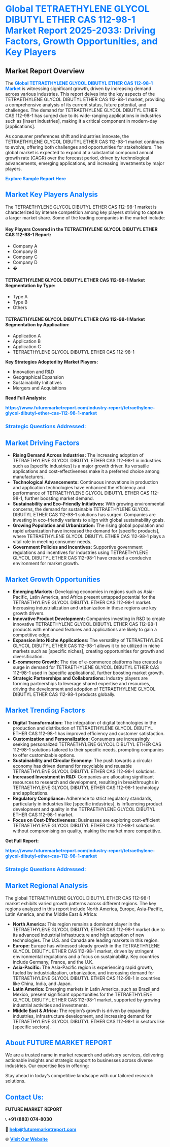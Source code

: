 <h1 style="color: #007BFF;">Global TETRAETHYLENE GLYCOL DIBUTYL ETHER CAS 112-98-1 Market Report 2025-2033: Driving Factors, Growth Opportunities, and Key Players</h1>

<section id="overview">
<h2>Market Report Overview</h2>
<p>The <a href="https://www.futuremarketreport.com/industry-report/tetraethylene-glycol-dibutyl-ether-cas-112-98-1-market" style="color: #007BFF; text-decoration: none;"><strong>Global TETRAETHYLENE GLYCOL DIBUTYL ETHER CAS 112-98-1 Market</strong></a> is witnessing significant growth, driven by increasing demand across various industries. This report delves into the key aspects of the TETRAETHYLENE GLYCOL DIBUTYL ETHER CAS 112-98-1 market, providing a comprehensive analysis of its current status, future potential, and challenges. The demand for TETRAETHYLENE GLYCOL DIBUTYL ETHER CAS 112-98-1 has surged due to its wide-ranging applications in industries such as [insert industries], making it a critical component in modern-day [applications].</p>
<p>As consumer preferences shift and industries innovate, the TETRAETHYLENE GLYCOL DIBUTYL ETHER CAS 112-98-1 market continues to evolve, offering both challenges and opportunities for stakeholders. The global market is expected to expand at a substantial compound annual growth rate (CAGR) over the forecast period, driven by technological advancements, emerging applications, and increasing investments by major players.</p>
</section>

<section id="overview">
<p><a href="https://www.futuremarketreport.com/request-sample/reportId=111011" style="color: #007BFF; text-decoration: none;"><strong>Explore Sample Report Here</strong></a></p>
</section>

<section id="key-players">
<h2 style="color: #007BFF;">Market Key Players Analysis</h2>
<p>The TETRAETHYLENE GLYCOL DIBUTYL ETHER CAS 112-98-1 market is characterized by intense competition among key players striving to capture a larger market share. Some of the leading companies in the market include:</p>
<h4>Key Players Covered in the TETRAETHYLENE GLYCOL DIBUTYL ETHER CAS 112-98-1 Report:</h4>
<ul><li>Company A</li><li>Company B</li><li>Company C</li><li>Company D</li><li>�</li></ul>
<h4>TETRAETHYLENE GLYCOL DIBUTYL ETHER CAS 112-98-1 Market Segmentation by Type:</h4>
<ul><li>Type A</li><li>Type B</li><li>Others</li></ul>

<h4>TETRAETHYLENE GLYCOL DIBUTYL ETHER CAS 112-98-1 Market Segmentation by Application:</h4>
<ul><li>Application A</li><li>Application B</li><li>Application C</li><li>TETRAETHYLENE GLYCOL DIBUTYL ETHER CAS 112-98-1</li></ul>
<p><strong>Key Strategies Adopted by Market Players:</strong></p>
<ul>
<li>Innovation and R&D</li>
<li>Geographical Expansion</li>
<li>Sustainability Initiatives</li>
<li>Mergers and Acquisitions</li>
</ul>
</section>

<section>
<p><strong>Read Full Analysis: </strong></p><a href="https://www.futuremarketreport.com/industry-report/tetraethylene-glycol-dibutyl-ether-cas-112-98-1-market" style="color: #007BFF; text-decoration: none;"><strong>https://www.futuremarketreport.com/industry-report/tetraethylene-glycol-dibutyl-ether-cas-112-98-1-market</strong></a>
<h3 style="color: #007BFF;">Strategic Questions Addressed:</h3>
</section>

<section id="driving-factors">
<h2 style="color: #007BFF;">Market Driving Factors</h2>
<ul>
<li><strong>Rising Demand Across Industries:</strong> The increasing adoption of TETRAETHYLENE GLYCOL DIBUTYL ETHER CAS 112-98-1 in industries such as [specific industries] is a major growth driver. Its versatile applications and cost-effectiveness make it a preferred choice among manufacturers.</li>
<li><strong>Technological Advancements:</strong> Continuous innovations in production and application technologies have enhanced the efficiency and performance of TETRAETHYLENE GLYCOL DIBUTYL ETHER CAS 112-98-1, further boosting market demand.</li>
<li><strong>Sustainability and Eco-Friendly Initiatives:</strong> With growing environmental concerns, the demand for sustainable TETRAETHYLENE GLYCOL DIBUTYL ETHER CAS 112-98-1 solutions has surged. Companies are investing in eco-friendly variants to align with global sustainability goals.</li>
<li><strong>Growing Population and Urbanization:</strong> The rising global population and rapid urbanization have increased the demand for [specific products], where TETRAETHYLENE GLYCOL DIBUTYL ETHER CAS 112-98-1 plays a vital role in meeting consumer needs.</li>
<li><strong>Government Policies and Incentives:</strong> Supportive government regulations and incentives for industries using TETRAETHYLENE GLYCOL DIBUTYL ETHER CAS 112-98-1 have created a conducive environment for market growth.</li>
</ul>
</section>

<section id="growth-opportunities">
<h2 style="color: #007BFF;">Market Growth Opportunities</h2>
<ul>
<li><strong>Emerging Markets:</strong> Developing economies in regions such as Asia-Pacific, Latin America, and Africa present untapped potential for the TETRAETHYLENE GLYCOL DIBUTYL ETHER CAS 112-98-1 market. Increasing industrialization and urbanization in these regions are key growth drivers.</li>
<li><strong>Innovative Product Development:</strong> Companies investing in R&D to create innovative TETRAETHYLENE GLYCOL DIBUTYL ETHER CAS 112-98-1 products with enhanced features and applications are likely to gain a competitive edge.</li>
<li><strong>Expansion into Niche Applications:</strong> The versatility of TETRAETHYLENE GLYCOL DIBUTYL ETHER CAS 112-98-1 allows it to be utilized in niche markets such as [specific niches], creating opportunities for growth and diversification.</li>
<li><strong>E-commerce Growth:</strong> The rise of e-commerce platforms has created a surge in demand for TETRAETHYLENE GLYCOL DIBUTYL ETHER CAS 112-98-1 used in [specific applications], further boosting market growth.</li>
<li><strong>Strategic Partnerships and Collaborations:</strong> Industry players are forming partnerships to leverage shared expertise and resources, driving the development and adoption of TETRAETHYLENE GLYCOL DIBUTYL ETHER CAS 112-98-1 products globally.</li>
</ul>
</section>

<section id="trending-factors">
<h2 style="color: #007BFF;">Market Trending Factors</h2>
<ul>
<li><strong>Digital Transformation:</strong> The integration of digital technologies in the production and distribution of TETRAETHYLENE GLYCOL DIBUTYL ETHER CAS 112-98-1 has improved efficiency and customer satisfaction.</li>
<li><strong>Customization and Personalization:</strong> Consumers are increasingly seeking personalized TETRAETHYLENE GLYCOL DIBUTYL ETHER CAS 112-98-1 solutions tailored to their specific needs, prompting companies to offer customizable options.</li>
<li><strong>Sustainability and Circular Economy:</strong> The push towards a circular economy has driven demand for recyclable and reusable TETRAETHYLENE GLYCOL DIBUTYL ETHER CAS 112-98-1 solutions.</li>
<li><strong>Increased Investment in R&D:</strong> Companies are allocating significant resources to research and development, resulting in breakthroughs in TETRAETHYLENE GLYCOL DIBUTYL ETHER CAS 112-98-1 technology and applications.</li>
<li><strong>Regulatory Compliance:</strong> Adherence to strict regulatory standards, particularly in industries like [specific industries], is influencing product development and quality in the TETRAETHYLENE GLYCOL DIBUTYL ETHER CAS 112-98-1 market.</li>
<li><strong>Focus on Cost-Effectiveness:</strong> Businesses are exploring cost-efficient TETRAETHYLENE GLYCOL DIBUTYL ETHER CAS 112-98-1 solutions without compromising on quality, making the market more competitive.</li>
</ul>
</section>

<section>
<p><strong>Get Full Report: </strong></p><a href="https://www.futuremarketreport.com/industry-report/tetraethylene-glycol-dibutyl-ether-cas-112-98-1-market" style="color: #007BFF; text-decoration: none;"><strong>https://www.futuremarketreport.com/industry-report/tetraethylene-glycol-dibutyl-ether-cas-112-98-1-market</strong></a>
<h3 style="color: #007BFF;">Strategic Questions Addressed:</h3>
</section>


<section id="regional-analysis">
<h2 style="color: #007BFF;">Market Regional Analysis</h2>
<p>The global TETRAETHYLENE GLYCOL DIBUTYL ETHER CAS 112-98-1 market exhibits varied growth patterns across different regions. The key regions analyzed in this report include North America, Europe, Asia-Pacific, Latin America, and the Middle East & Africa:</p>
<ul>
<li><strong>North America:</strong> This region remains a dominant player in the TETRAETHYLENE GLYCOL DIBUTYL ETHER CAS 112-98-1 market due to its advanced industrial infrastructure and high adoption of new technologies. The U.S. and Canada are leading markets in this region.</li>
<li><strong>Europe:</strong> Europe has witnessed steady growth in the TETRAETHYLENE GLYCOL DIBUTYL ETHER CAS 112-98-1 market, driven by stringent environmental regulations and a focus on sustainability. Key countries include Germany, France, and the U.K.</li>
<li><strong>Asia-Pacific:</strong> The Asia-Pacific region is experiencing rapid growth, fueled by industrialization, urbanization, and increasing demand for TETRAETHYLENE GLYCOL DIBUTYL ETHER CAS 112-98-1 in countries like China, India, and Japan.</li>
<li><strong>Latin America:</strong> Emerging markets in Latin America, such as Brazil and Mexico, present significant opportunities for the TETRAETHYLENE GLYCOL DIBUTYL ETHER CAS 112-98-1 market, supported by growing industrial activities and investments.</li>
<li><strong>Middle East & Africa:</strong> The region’s growth is driven by expanding industries, infrastructure development, and increasing demand for TETRAETHYLENE GLYCOL DIBUTYL ETHER CAS 112-98-1 in sectors like [specific sectors].</li>
</ul>
</section>

<footer>
<h2 style="color: #007BFF;">About FUTURE MARKET REPORT</h2>
<p>We are a trusted name in market research and advisory services, delivering actionable insights and strategic support to businesses across diverse industries. Our expertise lies in offering:</p>

<p>Stay ahead in today’s competitive landscape with our tailored research solutions.</p>

<h2 style="color: #007BFF;">Contact Us:</h2>
<p><strong>FUTURE MARKET REPORT</strong></p>
<p>📞 <strong>+91 (883) 074-8030</strong></p>
<p>📧 <strong><a href="mailto:help@futuremarketreport.com" style="color: #007BFF;">help@futuremarketreport.com</a></strong></p>
<p>🌐 <strong><a href="https://www.futuremarketreport.com/" style="color: #007BFF;">Visit Our Website</a></strong></p>
</footer>